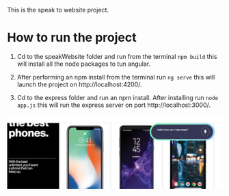 This is the speak to website project.


# How to run the project

1. Cd to the speakWebsite folder and run from the terminal ``` npm build ``` this will install all the node packages to tun angular. 

2. After performing an npm install from the terminal run ```ng serve``` this will launch the project on http://localhost:4200/.

3. Cd to the express folder and run an npm install. After installing run ``` node app.js ``` this will run the express server on port http://localhost:3000/.



![Image of SpeakToWebsite](https://raw.githubusercontent.com/Angelh2m/speakWebsite/master/preview.jpg)







